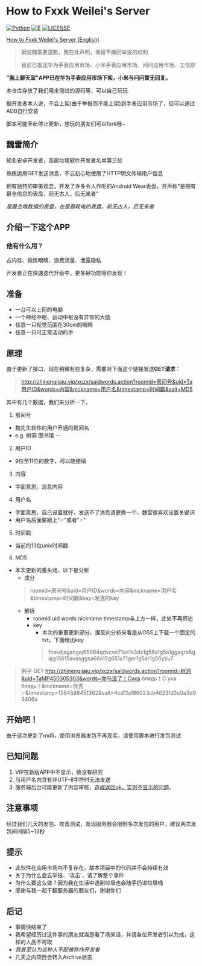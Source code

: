 # How to Fxxk Weilei's Server
[![Python](https://img.shields.io/badge/Language-Python-green.svg)](https://python.org)
[![E](https://img.shields.io/badge/Language-E-green.svg)](http://www.dywt.com.cn)
[![LICENSE](https://img.shields.io/badge/License-WTFPL-green.svg)](LICENSE)

[How to Fxxk Weilei's Server (English)](https://github.com/AkinoMaple/weartalk/blob/master/README.md)

> 据说魏雷要道歉，我在此声明，保留不撤回举报的权利
>
> 目前已报送华为手表应用市场、小米手表应用市场、问问应用市场、工信部

**"腕上聊天室"APP已在华为手表应用市场下架，小米与问问暂无回复。**

本仓库存放了我们用来测试的源码等，可以自己玩玩.

据开发者本人说，不会上架(由于举报而不能上架)到手表应用市场了，但可以通过ADB自行安装

脚本可能至此停止更新，想玩的朋友们可以fork哦~

## 魏雷简介
知名安卓开发者，高居垃圾软件开发者名单第三位

熟练运用GET发送消息，不忘初心地使用了HTTP明文传输用户信息

拥有独特的审美观念，开发了许多令人作呕的Android Wear表盘，并声称"是拥有最全信息的表盘，前无古人，后无来者"

*是最会堆数据的表盘，也是最耗电的表盘，前无古人，后无来者*
## 介绍一下这个APP

### 他有什么用？
占内存、锻炼眼睛、浪费流量、泄露隐私

开发者正在快速迭代升级中，更多~~好~~功能等你发现！

## 准备
- 一台可以上网的电脑
- 一个神经中枢、运动中枢没有异常的大脑
- 任意一只视觉范围在30cm的眼睛
- 任意一只可正常活动的手

## 原理
由于更新了接口，现在稍微有些复杂，需要对下面这个链接发送**GET请求**：
> http://zhinengjiaju.vip/xczx/saidwords.action?roomid=房间号&uid=Ta用户ID&words=内容&nickname=用户名&timestamp=时间戳&salt=MD5

其中有几个数据，我们来分析一下。
1. 房间号
  - 魏先生软件的用户开通的房间名
  - e.g. 树洞 图书馆 ···
2. 用户ID
  - 9位至11位的数字，可以随便填
3. 内容
  - 字面意思，消息内容
4. 用户名
  - 字面意思，自己设置就好，发送不了消息请更换一个，魏雷很喜欢设置关键词
  - 用户名后面要跟上"♂"或者"♀"
5. 时间戳
  - 当前的13位unix时间戳
6. MD5
  - 本次更新的重头戏，以下是分析
    - 成分
    > roomid=房间号&uid=用户ID&words=内容&nickname=用户名&timestamp=时间戳&key=发送的key
    - 解析
      - roomid uid words nickname timestamp与上方一样，此处不再赘述
      - key
        - 本次的重要更新部分，据反向分析来看是从OSS上下载一个固定的txt，下面给出key
        > fnakdjsgangaj65984qdvcvo71as1a3ds1g56a1g5a1ggagra&gajg15615avasggsa66a15g651a71ger1g5ar1g56ytiu7


> 例子 GET http://zhinengjiaju.vip/xczx/saidwords.action?roomid=树洞&uid=TaMP450305303&words=你马没了！Сука блядь！С ука блядь！&nickname=优秀♂&timestamp=1584598451362&salt=4cd11a186023cb4623fd3c0a3d93406a


## 开始吧！
由于这次更新了md5，使用浏览器发包不再现实，请使用脚本进行发包测试

## 已知问题
1. VIP在新版APP中不显示，故没有研究
2. 当用户名内含有非UTF-8字符时无法发送
3. 服务端后台可能更新了内容审核，[造成返回ok，实则不显示的问题](https://github.com/ShiSheng233/How_to_Fxxk_Weilei_s_Server/issues/2)。

## 注意事项
经过我们几天的发包、攻击测试，发现服务器会限制多次发包的用户，建议两次发包间间隔5~13秒

## 提示
- 此软件在应用市场内不复存在，故本项目中的代码并不会持续有效
- 关于为什么会去举报、'攻击'，请了解整个事件
- 为什么要这么做？因为我在生活中遇到垃圾也会随手扔进垃圾桶
- 感谢与我一起干翻服务器的朋友们，谢谢你们

## 后记
- 事情快结束了
- 我希望经历过这件事的朋友就当是看了场笑话，并请各位开发者引以为戒，这样的人品不可取
- *我甚至认为这种人不配被称作开发者*
- 几天之内项目会转入Archive状态
